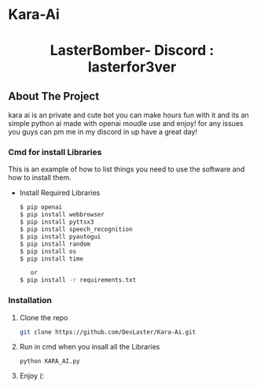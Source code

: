 # Kara-Ai
 <h1 align="center">LasterBomber- Discord : lasterfor3ver</h1>

<!-- ABOUT THE PROJECT -->
## About The Project


kara ai is an private and cute bot you can make hours fun with it and its an simple python ai made with openai moudle use and enjoy!
for any issues you guys can pm me in my discord in up have a great day!

 <!--Getting started -->

 ### Cmd for install Libraries

  This is an example of how to list things you need to use the software and how to install them.
* Install Required Libraries
  ```sh
  $ pip openai
  $ pip install webbrowser
  $ pip install pyttsx3
  $ pip install speech_recognition 
  $ pip install pyautogui
  $ pip install random
  $ pip install os
  $ pip install time
  
     or
  $ pip install -r requirements.txt


### Installation

1. Clone the repo
   ```sh
   git clone https://github.com/DevLaster/Kara-Ai.git
   ```
2. Run in cmd when you insall all the Libraries
   ```
   python KARA_AI.py
   ```
3. Enjoy (:
